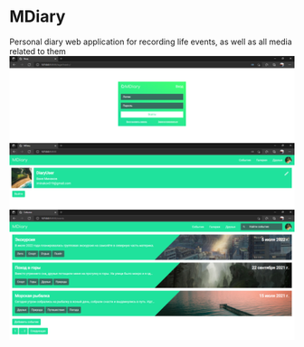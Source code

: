 # MDiary
Personal diary web application for recording life events, as well as all media related to them
<br/>
<img src="media/media/Login.PNG" padding="110px">
<img src="media/media/Profile.PNG" padding="110px">
<img src="media/media/Events.PNG" padding="110px">
